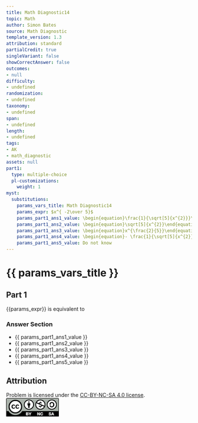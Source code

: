 ```yaml
---
title: Math Diagnostic14
topic: Math
author: Simon Bates
source: Math Diagnostic
template_version: 1.3
attribution: standard
partialCredit: true
singleVariant: false
showCorrectAnswer: false
outcomes:
- null
difficulty:
- undefined
randomization:
- undefined
taxonomy:
- undefined
span:
- undefined
length:
- undefined
tags:
- AK
- math_diagnostic
assets: null
part1:
  type: multiple-choice
  pl-customizations:
    weight: 1
myst:
  substitutions:
    params_vars_title: Math Diagnostic14
    params_expr: $x^{ -2\over 5}$
    params_part1_ans1_value: \begin{equation}\frac{1}{\sqrt[5]{x^{2}}}\end{equation}
    params_part1_ans2_value: \begin{equation}\sqrt[5]{x^{2}}\end{equation}
    params_part1_ans3_value: \begin{equation}x^{\frac{2}{5}}\end{equation}
    params_part1_ans4_value: \begin{equation}- \frac{1}{\sqrt[5]{x^{2}}}\end{equation}
    params_part1_ans5_value: Do not know
---
```

# {{ params_vars_title }}

## Part 1

{{params_expr}} is equivalent to

### Answer Section

- {{ params_part1_ans1_value }}
- {{ params_part1_ans2_value }}
- {{ params_part1_ans3_value }}
- {{ params_part1_ans4_value }}
- {{ params_part1_ans5_value }}

## Attribution

Problem is licensed under the [CC-BY-NC-SA 4.0 license](https://creativecommons.org/licenses/by-nc-sa/4.0/).<br> ![The Creative Commons 4.0 license requiring attribution-BY, non-commercial-NC, and share-alike-SA license.](https://raw.githubusercontent.com/firasm/bits/master/by-nc-sa.png)